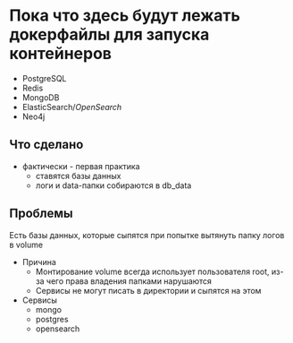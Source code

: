 # Пока что здесь будут лежать докерфайлы для запуска контейнеров
+ PostgreSQL
+ Redis
+ MongoDB
+ ElasticSearch/*OpenSearch*
+ Neo4j


## Что сделано
+ фактически - первая практика
    + ставятся базы данных
    + логи и data-папки собираются в db_data


## Проблемы
Есть базы данных, которые сыпятся при попытке вытянуть папку логов в volume
+ Причина
    + Монтирование volume всегда использует пользователя root, из-за чего права владения папками нарушаются
    + Сервисы не могут писать в директории и сыпятся на этом
+ Сервисы
    + mongo
    + postgres
    + opensearch